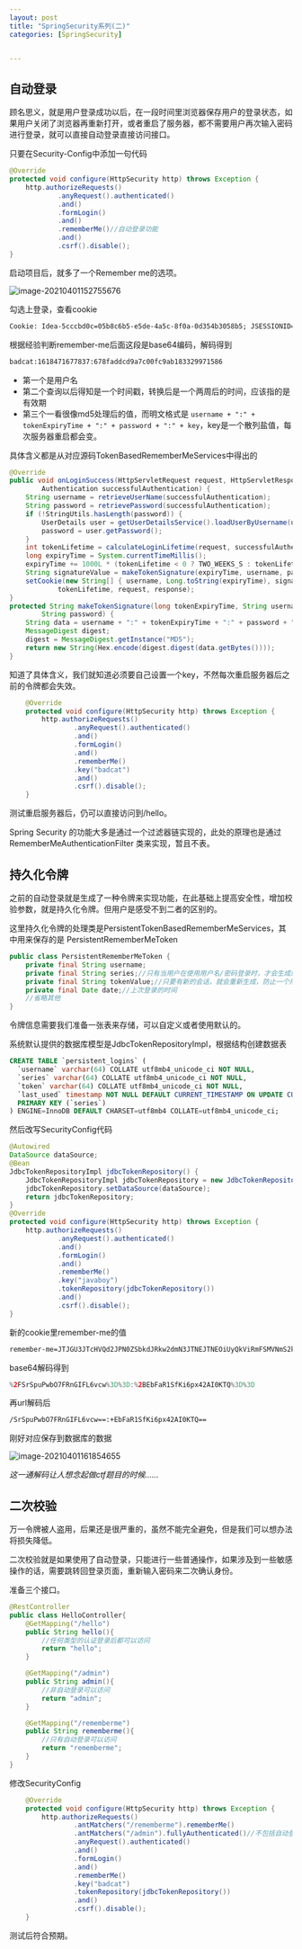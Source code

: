 ```yaml
---
layout: post
title: "SpringSecurity系列(二)"
categories: [SpringSecurity]


---
```


## 自动登录

顾名思义，就是用户登录成功以后，在一段时间里浏览器保存用户的登录状态，如果用户关闭了浏览器再重新打开，或者重启了服务器，都不需要用户再次输入密码进行登录，就可以直接自动登录直接访问接口。

只要在Security-Config中添加一句代码

```java
@Override
protected void configure(HttpSecurity http) throws Exception {
    http.authorizeRequests()
            .anyRequest().authenticated()
            .and()
            .formLogin()
            .and()
            .rememberMe()//自动登录功能
            .and()
            .csrf().disable();
}
```

启动项目后，就多了一个Remember me的选项。

![image-20210401152755676](https://raw.githubusercontent.com/n1cef1sh/PhotoForBlog/main/img/image-20210401152755676.png)

勾选上登录，查看cookie

```xml
Cookie: Idea-5cccbd0c=05b8c6b5-e5de-4a5c-8f0a-0d354b3058b5; JSESSIONID=438EBD5C451B195DF99FE38AE9D5CC9D; remember-me=YmFkY2F0OjE2MTg0NzE2Nzc4Mzc6Njc4ZmFkZGNkOWE3YzAwZmM5YWIxODMzMjk5NzE1ODY
```

根据经验判断remember-me后面这段是base64编码，解码得到

```XML
badcat:1618471677837:678faddcd9a7c00fc9ab183329971586
```

- 第一个是用户名
- 第二个查询以后得知是一个时间戳，转换后是一个两周后的时间，应该指的是有效期
- 第三个一看很像md5处理后的值，而明文格式是 `username + ":" + tokenExpiryTime + ":" + password + ":" + key`，key是一个散列盐值，每次服务器重启都会变。

具体含义都是从对应源码TokenBasedRememberMeServices中得出的

```JAVA
@Override
public void onLoginSuccess(HttpServletRequest request, HttpServletResponse response,
        Authentication successfulAuthentication) {
    String username = retrieveUserName(successfulAuthentication);
    String password = retrievePassword(successfulAuthentication);
    if (!StringUtils.hasLength(password)) {
        UserDetails user = getUserDetailsService().loadUserByUsername(username);
        password = user.getPassword();
    }
    int tokenLifetime = calculateLoginLifetime(request, successfulAuthentication);
    long expiryTime = System.currentTimeMillis();
    expiryTime += 1000L * (tokenLifetime < 0 ? TWO_WEEKS_S : tokenLifetime);
    String signatureValue = makeTokenSignature(expiryTime, username, password);
    setCookie(new String[] { username, Long.toString(expiryTime), signatureValue },
            tokenLifetime, request, response);
}
protected String makeTokenSignature(long tokenExpiryTime, String username,
        String password) {
    String data = username + ":" + tokenExpiryTime + ":" + password + ":" + getKey();
    MessageDigest digest;
    digest = MessageDigest.getInstance("MD5");
    return new String(Hex.encode(digest.digest(data.getBytes())));
}
```

知道了具体含义，我们就知道必须要自己设置一个key，不然每次重启服务器后之前的令牌都会失效。

```java
    @Override
    protected void configure(HttpSecurity http) throws Exception {
        http.authorizeRequests()
                .anyRequest().authenticated()
                .and()
                .formLogin()
                .and()
                .rememberMe()
                .key("badcat")
                .and()
                .csrf().disable();
    }
```

测试重启服务器后，仍可以直接访问到/hello。

Spring Security 的功能大多是通过一个过滤器链实现的，此处的原理也是通过RememberMeAuthenticationFilter 类来实现，暂且不表。

## 持久化令牌

之前的自动登录就是生成了一种令牌来实现功能，在此基础上提高安全性，增加校验参数，就是持久化令牌。但用户是感受不到二者的区别的。

这里持久化令牌的处理类是PersistentTokenBasedRememberMeServices，其中用来保存的是 PersistentRememberMeToken

```JAVA
public class PersistentRememberMeToken {
    private final String username;
    private final String series;//只有当用户在使用用户名/密码登录时，才会生成或者更新
    private final String tokenValue;//只要有新的会话，就会重新生成，防止一个用户多端登录
    private final Date date;//上次登录的时间
    //省略其他
}
```

令牌信息需要我们准备一张表来存储，可以自定义或者使用默认的。

系统默认提供的数据库模型是JdbcTokenRepositoryImpl，根据结构创建数据表

```sql
CREATE TABLE `persistent_logins` (
  `username` varchar(64) COLLATE utf8mb4_unicode_ci NOT NULL,
  `series` varchar(64) COLLATE utf8mb4_unicode_ci NOT NULL,
  `token` varchar(64) COLLATE utf8mb4_unicode_ci NOT NULL,
  `last_used` timestamp NOT NULL DEFAULT CURRENT_TIMESTAMP ON UPDATE CURRENT_TIMESTAMP,
  PRIMARY KEY (`series`)
) ENGINE=InnoDB DEFAULT CHARSET=utf8mb4 COLLATE=utf8mb4_unicode_ci;
```

然后改写SecurityConfig代码

```JAVA
@Autowired
DataSource dataSource;
@Bean
JdbcTokenRepositoryImpl jdbcTokenRepository() {
    JdbcTokenRepositoryImpl jdbcTokenRepository = new JdbcTokenRepositoryImpl();
    jdbcTokenRepository.setDataSource(dataSource);
    return jdbcTokenRepository;
}
@Override
protected void configure(HttpSecurity http) throws Exception {
    http.authorizeRequests()
            .anyRequest().authenticated()
            .and()
            .formLogin()
            .and()
            .rememberMe()
            .key("javaboy")
            .tokenRepository(jdbcTokenRepository())
            .and()
            .csrf().disable();
}
```

新的cookie里remember-me的值

```XML
remember-me=JTJGU3JTcHVQd2JPN0ZSbkdJRkw2dmN3JTNEJTNEOiUyQkViRmFSMVNmS2k2cHg0MkFJMEtUUSUzRCUzRA
```

base64解码得到

```JAVA
%2FSrSpuPwbO7FRnGIFL6vcw%3D%3D:%2BEbFaR1SfKi6px42AI0KTQ%3D%3D
```

再url解码后

```XML
/SrSpuPwbO7FRnGIFL6vcw==:+EbFaR1SfKi6px42AI0KTQ==
```

刚好对应保存到数据库的数据

![image-20210401161854655](https://raw.githubusercontent.com/n1cef1sh/PhotoForBlog/main/img/image-20210401161854655.png)

*这一通解码让人想念起做ctf题目的时候……*



## 二次校验

万一令牌被人盗用，后果还是很严重的，虽然不能完全避免，但是我们可以想办法将损失降低。

二次校验就是如果使用了自动登录，只能进行一些普通操作，如果涉及到一些敏感操作的话，需要跳转回登录页面，重新输入密码来二次确认身份。

准备三个接口。

```JAVA
@RestController
public class HelloController{
    @GetMapping("/hello")
    public String hello(){
        //任何类型的认证登录后都可以访问
        return "hello";
    }

    @GetMapping("/admin")
    public String admin(){
        //非自动登录可以访问
        return "admin";
    }

    @GetMapping("/rememberme")
    public String rememberme(){
        //只有自动登录可以访问
        return "rememberme";
    }
}
```

修改SecurityConfig

```JAVA
    @Override
    protected void configure(HttpSecurity http) throws Exception {
        http.authorizeRequests()
                .antMatchers("/rememberme").rememberMe()
                .antMatchers("/admin").fullyAuthenticated()//不包括自动登录
                .anyRequest().authenticated()
                .and()
                .formLogin()
                .and()
                .rememberMe()
                .key("badcat")
                .tokenRepository(jdbcTokenRepository())
                .and()
                .csrf().disable();
    }
```

测试后符合预期。